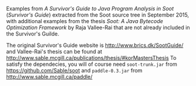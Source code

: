 Examples from *A Survivor's Guide to Java Program Analysis in Soot* (*Survivor's Guide*) extracted from the Soot source tree in September 2015, with additional examples from the thesis *Soot: A Java Bytecode Optimization Framework* by Raja Vallee-Rai that are not already included in the Survivor's Guilde.

The original Survivor's Guide website is http://www.brics.dk/SootGuide/ and Vallee-Rai's thesis can be found at http://www.sable.mcgill.ca/publications/thesis/#korMastersThesis
To satisfy the dependecies, you will of course need `soot-trunk.jar` from https://github.com/Sable/soot and `paddle-0.3.jar` from http://www.sable.mcgill.ca/paddle/

